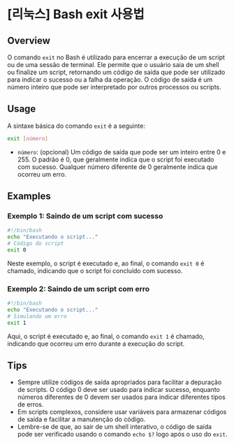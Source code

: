 # [리눅스] Bash exit 사용법

## Overview
O comando `exit` no Bash é utilizado para encerrar a execução de um script ou de uma sessão de terminal. Ele permite que o usuário saia de um shell ou finalize um script, retornando um código de saída que pode ser utilizado para indicar o sucesso ou a falha da operação. O código de saída é um número inteiro que pode ser interpretado por outros processos ou scripts.

## Usage
A sintaxe básica do comando `exit` é a seguinte:

```bash
exit [número]
```

- `número`: (opcional) Um código de saída que pode ser um inteiro entre 0 e 255. O padrão é 0, que geralmente indica que o script foi executado com sucesso. Qualquer número diferente de 0 geralmente indica que ocorreu um erro.

## Examples

### Exemplo 1: Saindo de um script com sucesso
```bash
#!/bin/bash
echo "Executando o script..."
# Código do script
exit 0
```
Neste exemplo, o script é executado e, ao final, o comando `exit 0` é chamado, indicando que o script foi concluído com sucesso.

### Exemplo 2: Saindo de um script com erro
```bash
#!/bin/bash
echo "Executando o script..."
# Simulando um erro
exit 1
```
Aqui, o script é executado e, ao final, o comando `exit 1` é chamado, indicando que ocorreu um erro durante a execução do script.

## Tips
- Sempre utilize códigos de saída apropriados para facilitar a depuração de scripts. O código 0 deve ser usado para indicar sucesso, enquanto números diferentes de 0 devem ser usados para indicar diferentes tipos de erros.
- Em scripts complexos, considere usar variáveis para armazenar códigos de saída e facilitar a manutenção do código.
- Lembre-se de que, ao sair de um shell interativo, o código de saída pode ser verificado usando o comando `echo $?` logo após o uso do `exit`.